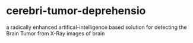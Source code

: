 # cerebri-tumor-deprehensio
a radically enhanced artifical-intelligence based solution for detecting the Brain Tumor from X-Ray images of brain
